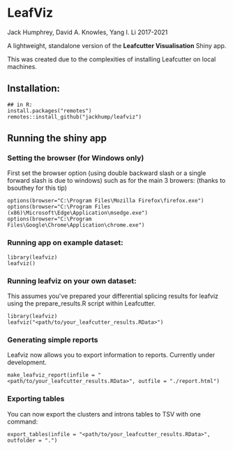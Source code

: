 # LeafViz 

Jack Humphrey, David A. Knowles, Yang I. Li
2017-2021


A lightweight, standalone version of the **Leafcutter Visualisation** Shiny app.

This was created due to the complexities of installing Leafcutter on local machines.

## Installation:

```
## in R:
install.packages("remotes")
remotes::install_github("jackhump/leafviz")
``` 

## Running the shiny app

### Setting the browser (for Windows only)

First set the browser option (using double backward slash or a single forward slash is due to windows) such as for the main 3 browers:
(thanks to bsouthey for this tip)


```
options(browser="C:\Program Files\Mozilla Firefox\firefox.exe")
options(browser="C:\Program Files (x86)\Microsoft\Edge\Application\msedge.exe")
options(browser="C:\Program Files\Google\Chrome\Application\chrome.exe")
```


### Running app on example dataset:

```
library(leafviz)
leafviz()
```

### Running leafviz on your own dataset:

This assumes you've prepared your differential splicing results for leafviz using the prepare_results.R script within Leafcutter.

```
library(leafviz)
leafviz("<path/to/your_leafcutter_results.RData>")
```

### Generating simple reports

Leafviz now allows you to export information to reports. Currently under development.

```
make_leafviz_report(infile = "<path/to/your_leafcutter_results.RData>", outfile = "./report.html")
```

### Exporting tables

You can now export the clusters and introns tables to TSV with one command:

```
export_tables(infile = "<path/to/your_leafcutter_results.RData>", outfolder = ".")
```



